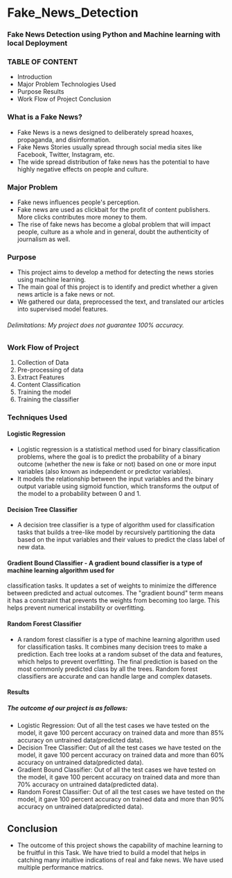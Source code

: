 # Fake_News_Detection
### Fake News Detection using Python and Machine learning with local Deployment

### TABLE OF CONTENT

- Introduction
- Major Problem	Technologies Used
- Purpose	Results
- Work Flow of Project	Conclusion


### What is a Fake News?

- Fake News is a news designed to deliberately spread hoaxes, propaganda, and disinformation.
- Fake News Stories usually spread through social media sites like Facebook, Twitter, Instagram, etc.
- The wide spread distribution of fake news has the potential to have highly negative effects on people and culture.

### Major Problem

- Fake news influences people's perception.
- Fake news are used as clickbait for the profit of content publishers. More clicks contributes more money to them.
- The rise of fake news has become a global problem that will impact people, culture as a whole and in general, doubt the authenticity of journalism as well.

### Purpose

- This project aims to develop a method for detecting the news stories using machine learning.
- The main goal of this project is to identify and predict whether a given news article is a fake news or not.
- We gathered our data, preprocessed the text, and translated our articles into supervised model features.
###### Delimitations: My project does not guarantee 100% accuracy.

### Work Flow of Project

1. Collection of Data
2. Pre-processing of data
3. Extract Features
4. Content Classification
5. Training the model
6. Training the classifier

### Techniques Used
#### Logistic Regression
- Logistic regression is a statistical method used for binary classification problems, where the goal is to predict the probability of a binary outcome (whether the new is fake or not) based on one or more input variables (also known as independent or predictor variables).
- It models the relationship between the input variables and the binary output variable using sigmoid function, which transforms the output of the model to a probability between 0 and 1.
#### Decision Tree Classifier 
- A decision tree classifier is a type of algorithm used for classification tasks that builds a tree-like model by recursively partitioning the data based on the input variables and their values to predict the class label of new data.
#### Gradient Bound Classifier - A gradient bound classifier is a type of machine learning algorithm used for
classification tasks. It updates a set of weights to minimize the difference between predicted and actual outcomes. The "gradient bound" term means it has a constraint that prevents the weights from becoming too large. This helps prevent numerical instability or overfitting.
#### Random Forest Classifier
- A random forest classifier is a type of machine learning algorithm used for classification tasks. It combines many decision trees to make a prediction. Each tree looks at a random subset of the data and features, which helps to prevent overfitting. The final prediction is based on the most commonly predicted class by all the trees. Random forest classifiers are accurate and can handle large and complex datasets.
 
#### Results
##### The outcome of our project is as follows:
- Logistic Regression: Out of all the test cases we have tested on the model, it gave 100 percent accuracy on trained data and more than 85% accuracy on untrained data(predicted data).
- Decision Tree Classifier: Out of all the test cases we have tested on the model, it gave 100 percent accuracy on trained data and more than 60% accuracy on untrained data(predicted data).
- Gradient Bound Classifier: Out of all the test cases we have tested on the model, it gave 100 percent accuracy on trained data and more than 70% accuracy on untrained data(predicted data).
- Random Forest Classifier: Out of all the test cases we have tested on the model, it gave 100 percent accuracy on trained data and more than 90% accuracy on untrained data(predicted data).
 
## Conclusion
- The outcome of this project shows the capability of machine learning to be fruitful in this Task. We have tried to build a model that helps in catching many intuitive indications of real and fake news. We have used multiple performance matrics.








